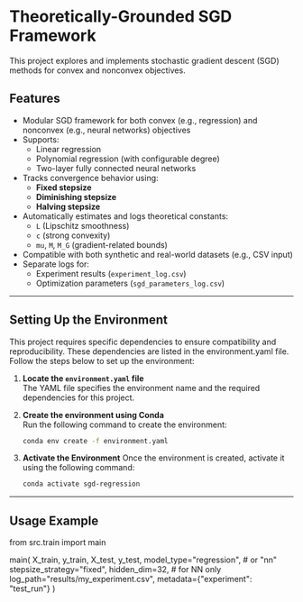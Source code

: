 # Theoretically-Grounded SGD Framework

This project explores and implements stochastic gradient descent (SGD) methods for convex and nonconvex objectives.

## Features

- Modular SGD framework for both convex (e.g., regression) and nonconvex (e.g., neural networks) objectives
- Supports:
  - Linear regression
  - Polynomial regression (with configurable degree)
  - Two-layer fully connected neural networks
- Tracks convergence behavior using:
  - **Fixed stepsize**
  - **Diminishing stepsize**
  - **Halving stepsize**
- Automatically estimates and logs theoretical constants:
  - `L` (Lipschitz smoothness)
  - `c` (strong convexity)
  - `mu`, `M`, `M_G` (gradient-related bounds)
- Compatible with both synthetic and real-world datasets (e.g., CSV input)
- Separate logs for:
  - Experiment results (`experiment_log.csv`)
  - Optimization parameters (`sgd_parameters_log.csv`)

---

## Setting Up the Environment
This project requires specific dependencies to ensure compatibility and reproducibility. These dependencies are listed in the environment.yaml file. Follow the steps below to set up the environment:

1. **Locate the `environment.yaml` file**  
   The YAML file specifies the environment name and the required dependencies for this project.

2. **Create the environment using Conda**  
   Run the following command to create the environment:

   ```bash
   conda env create -f environment.yaml
3. **Activate the Environment**
    Once the environment is created, activate it using the following command:

    ```bash
    conda activate sgd-regression

 ---

 ## Usage Example
   from src.train import main

  main(
    X_train, y_train, X_test, y_test,
    model_type="regression",  # or "nn"
    stepsize_strategy="fixed",
    hidden_dim=32,  # for NN only
    log_path="results/my_experiment.csv",
    metadata={"experiment": "test_run"}
  )
    
